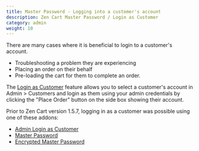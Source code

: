 ```yaml
---
title: Master Password - Logging into a customer's account
description: Zen Cart Master Password / Login as Customer 
category: admin
weight: 10
---
```


There are many cases where it is beneficial to login to a customer's account. 

- Troubleshooting a problem they are experiencing
- Placing an order on their behalf 
- Pre-loading the cart for them to complete an order.

The [Login as Customer](/user/running/login_as_customer/) feature allows you to 
select a customer's account in Admin > Customers and login as them using your admin credentials
by clicking the "Place Order" button on the side box showing their account. 

Prior to Zen Cart version 1.5.7, logging in as a customer was possible using one of these addons:

- [Admin Login as Customer](https://www.zen-cart.com/downloads.php?do=file&id=583)
- [Master Password](https://www.zen-cart.com/downloads.php?do=file&id=67)
- [Encrypted Master Password](https://www.zen-cart.com/downloads.php?do=file&id=94)

